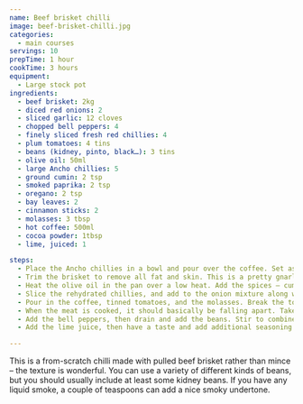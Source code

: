 ```yaml
---
name: Beef brisket chilli
image: beef-brisket-chilli.jpg
categories:
  - main courses
servings: 10
prepTime: 1 hour
cookTime: 3 hours
equipment:
  - Large stock pot
ingredients:
  - beef brisket: 2kg
  - diced red onions: 2
  - sliced garlic: 12 cloves
  - chopped bell peppers: 4
  - finely sliced fresh red chillies: 4
  - plum tomatoes: 4 tins
  - beans (kidney, pinto, black…): 3 tins
  - olive oil: 50ml
  - large Ancho chillies: 5
  - ground cumin: 2 tsp
  - smoked paprika: 2 tsp
  - oregano: 2 tsp
  - bay leaves: 2
  - cinnamon sticks: 2
  - molasses: 3 tbsp
  - hot coffee: 500ml
  - cocoa powder: 1tbsp
  - lime, juiced: 1

steps:
  - Place the Ancho chillies in a bowl and pour over the coffee. Set aside.
  - Trim the brisket to remove all fat and skin. This is a pretty gnarly job and always takes longer than you think. Cut into 3cm cubes, against the grain.
  - Heat the olive oil in the pan over a low heat. Add the spices – cumin, paprika, oregano, bay leaves, and the onions. Cook until the onion has softened and just starting turning brown – about 10 minutes.
  - Slice the rehydrated chillies, and add to the onion mixture along with half of the fresh chillies, the garlic, cocoa powder, and some salt and pepper. Stir to combine.
  - Pour in the coffee, tinned tomatoes, and the molasses. Break the tomatoes up a little with a spoon, then add the brisket and cover. Leave for about three hours, simmering gently and stirring occasionally.
  - When the meat is cooked, it should basically be falling apart. Take two forks, and gently pull apart the chunks.
  - Add the bell peppers, then drain and add the beans. Stir to combine, then leave simmering uncovered for about 30 minutes.
  - Add the lime juice, then have a taste and add additional seasoning as required. Serve with rice or tortillas, along with sour cream, guacamole, cheese, and all the usual fixins.

---
```


This is a from-scratch chilli made with pulled beef brisket rather than mince – the texture is wonderful. You can use a variety of different kinds of beans, but you should usually include at least some kidney beans. If you have any liquid smoke, a couple of teaspoons can add a nice smoky undertone.
